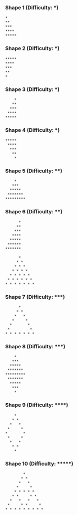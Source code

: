 ### Shape 1 (Difficulty: *)

```
*
**
***
****
*****
```

### Shape 2 (Difficulty: *)

```
*****
****
***
**
*
```

### Shape 3 (Difficulty: *)

```
    *
   **
  ***
 ****
*****
```

### Shape 4 (Difficulty: *)

```
*****
 ****
  ***
   **
    *
```

### Shape 5 (Difficulty: **)

```
    *
   ***
  *****
 *******
*********
```

### Shape 6 (Difficulty: **)

```
      *
     **
    ***
   ****
  *****
 ******
*******
```

```
      *
     * *
    * * *
   * * * *
  * * * * *
 * * * * * *
* * * * * * *
```

### Shape 7 (Difficulty: ***)

```
      *
     * *
    *   *
   *     *
  *       *
 *         *
* * * * * * *
```

### Shape 8 (Difficulty: ***)

```
    *
   ***
  *****
 *******
*********
 *******
  *****
   ***
    *
```

### Shape 9 (Difficulty: ****)

```
    *
   * *
  *   *
 *     *
*       *
 *     *
  *   *
   * *
    *
```

### Shape 10 (Difficulty: *****)

```
        *
       * *
      *   *
     *     *
    * * * * *
   * *     * *
  *   *   *   *
 *     * *     *
* * * * * * * * *
```
